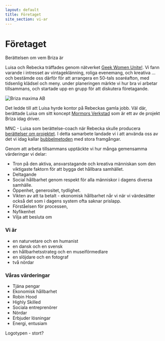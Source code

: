 ```yaml
---
layout: default
title: Företaget
site_section: vi-ar
---
```


# Företaget
Berättelsen om vem Briza är

Luisa och Rebecka träffades genom nätverket [Geek Women Unite!](http://www.facebook.com/groups/198439931360/). Vi fann varande i intresset av vintageklänning, roliga evenemang, och kreativa … och bestämde oss därför för att arrangera en 50-tals soaréafton, med tidsenlig klädsel och meny. under planeringen märkte vi hur bra vi arbetar tillsammans, och startade upp en grupp för att diskutera företagande. 

![Briza maxima AB](/images/fotos/briza-stairs.jpg "Foto: Irika Sandstrom")

Det ledde till att Luisa hyrde kontor på Rebeckas gamla jobb. Väl där, berättade Luisa om sitt koncept [Mormors Verkstad](mormors-verkstad) som är ett av de projekt Briza idag driver.

MNC - Luisa som berättelse-coach när Rebecka skulle producera [berättelser om projektet](~/vi-har-gjort/mnc-beraettelser). I detta samarbete landade vi i att använda oss av det vi idag kallar [bubbelmetoden](metoder) med stora framgångar.

Genom att arbeta tillsammans upptäckte vi hur många gemensamma värderingar vi delar: 
* Tron på den aktiva, ansvarstagande och kreativa människan som den viktigaste faktorn för att bygga det hållbara samhället.
* Deltagande
* Social hållbarhet genom respekt för alla människor i dagens diversa samhälle.
* Öppenhet, generositet, tydlighet.
* Vikten av att ta betalt - ekonomisk hållbarhet når vi när vi värdesätter också det som i dagens system ofta saknar prislapp. 
* Förståelsen för processen,
* Nyfikenhet
* Vilja att besluta om

### Vi är
* en naturvetare och en humanist
* en dansk och en svensk
* en hållbarhetsstrateg och en museiförmedlare
* en slöjdare och en fotograf
* två nördar 

### Våras värderingar
* Tjäna pengar 
* Ekonomisk hållbarhet 
* Robin Hood
* Highly Skilled
* Sociala entreprenörer 
* Nördar
* Erbjuder lösningar
* Energi, entusiam

Logotypen - stort?